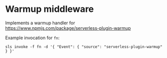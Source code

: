 # Warmup middleware

Implements a warmup handler for https://www.npmjs.com/package/serverless-plugin-warmup

Example invocation for `fn`:

```
sls invoke -f fn -d '{ "Event": { "source": "serverless-plugin-warmup" } }'
```

